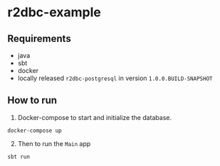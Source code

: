 # r2dbc-example

## Requirements

- java
- sbt
- docker
- locally released `r2dbc-postgresql` in version `1.0.0.BUILD-SNAPSHOT`
## How to run

1. Docker-compose to start and initialize the database.
```
docker-compose up
```
2. Then to run the `Main` app
```
sbt run
```
